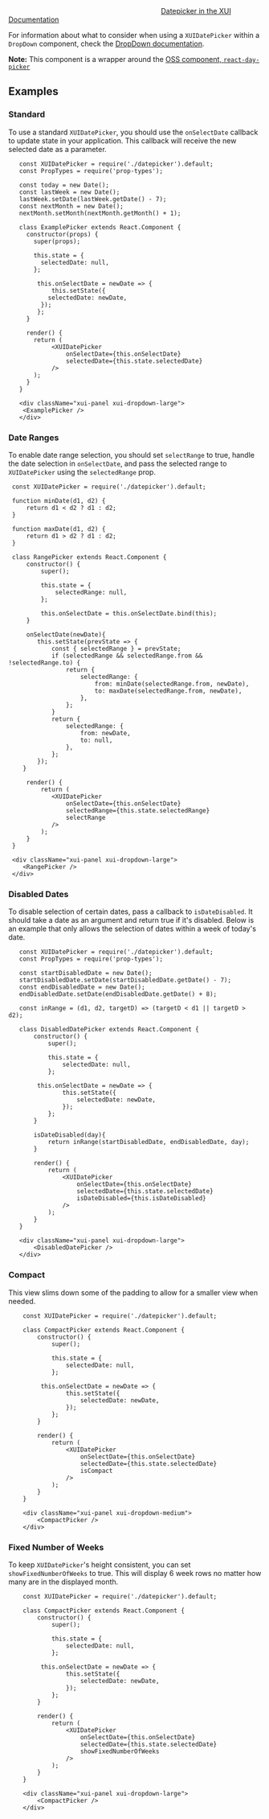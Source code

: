 <div class="xui-margin-vertical">
	<svg focusable="false" class="xui-icon xui-icon-inline xui-icon-large xui-icon-color-blue">
		<use xlink:href="#xui-icon-bookmark" role="presentation"/>
	</svg>
	<a href="../section-compounds-collectinginput-datepicker.html">Datepicker in the XUI Documentation</a>
</div>

For information about what to consider when using a `XUIDatePicker` within a `DropDown` component, check the [DropDown documentation](#dropdown).

**Note:** This component is a wrapper around the [OSS component, `react-day-picker`](http://react-day-picker.js.org/)

## Examples

### Standard

To use a standard `XUIDatePicker`, you should use the `onSelectDate` callback to update state in your application. This callback will receive the new selected date as a parameter.

```
   const XUIDatePicker = require('./datepicker').default;
   const PropTypes = require('prop-types');

   const today = new Date();
   const lastWeek = new Date();
   lastWeek.setDate(lastWeek.getDate() - 7);
   const nextMonth = new Date();
   nextMonth.setMonth(nextMonth.getMonth() + 1);

   class ExamplePicker extends React.Component {
     constructor(props) {
       super(props);

       this.state = {
         selectedDate: null,
       };

   		this.onSelectDate = newDate => {
   			this.setState({
           selectedDate: newDate,
         });
   		};
     }

     render() {
       return (
   			<XUIDatePicker
   				onSelectDate={this.onSelectDate}
   				selectedDate={this.state.selectedDate}
   			/>
       );
     }
   }

   <div className="xui-panel xui-dropdown-large">
   	<ExamplePicker />
   </div>
```

### Date Ranges

To enable date range selection, you should set `selectRange` to true, handle the date selection in `onSelectDate`, and pass the selected range to `XUIDatePicker` using the `selectedRange` prop.

```
 const XUIDatePicker = require('./datepicker').default;

 function minDate(d1, d2) {
	 return d1 < d2 ? d1 : d2;
 }

 function maxDate(d1, d2) {
	 return d1 > d2 ? d1 : d2;
 }

 class RangePicker extends React.Component {
	 constructor() {
		 super();

		 this.state = {
			 selectedRange: null,
		 };

		 this.onSelectDate = this.onSelectDate.bind(this);
	 }

	 onSelectDate(newDate){
		this.setState(prevState => {
			const { selectedRange } = prevState;
			if (selectedRange && selectedRange.from && !selectedRange.to) {
				return {
					selectedRange: {
						from: minDate(selectedRange.from, newDate),
						to: maxDate(selectedRange.from, newDate),
					},
				};
			}
			return {
				selectedRange: {
					from: newDate,
					to: null,
				},
			};
		});
	}

	 render() {
		 return (
			<XUIDatePicker
				onSelectDate={this.onSelectDate}
				selectedRange={this.state.selectedRange}
				selectRange
			/>
		 );
	 }
 }

 <div className="xui-panel xui-dropdown-large">
	<RangePicker />
 </div>
 ```

### Disabled Dates

To disable selection of certain dates, pass a callback to `isDateDisabled`. It should take a date as an argument and return true if it's disabled. Below is an example that only allows the selection of dates within a week of today's date.

 ```
	const XUIDatePicker = require('./datepicker').default;
	const PropTypes = require('prop-types');

	const startDisabledDate = new Date();
	startDisabledDate.setDate(startDisabledDate.getDate() - 7);
	const endDisabledDate = new Date();
	endDisabledDate.setDate(endDisabledDate.getDate() + 8);

	const inRange = (d1, d2, targetD) => (targetD < d1 || targetD > d2);

	class DisabledDatePicker extends React.Component {
		constructor() {
			super();

			this.state = {
				selectedDate: null,
			};

		 this.onSelectDate = newDate => {
				this.setState({
					selectedDate: newDate,
				});
			};
		}

		isDateDisabled(day){
			return inRange(startDisabledDate, endDisabledDate, day);
		}

		render() {
			return (
				<XUIDatePicker
					onSelectDate={this.onSelectDate}
					selectedDate={this.state.selectedDate}
					isDateDisabled={this.isDateDisabled}
				/>
			);
		}
	}

	<div className="xui-panel xui-dropdown-large">
		<DisabledDatePicker />
	</div>
```

### Compact

This view slims down some of the padding to allow for a smaller view when needed.

```
	const XUIDatePicker = require('./datepicker').default;

	class CompactPicker extends React.Component {
		constructor() {
			super();

			this.state = {
				selectedDate: null,
			};

		 this.onSelectDate = newDate => {
				this.setState({
					selectedDate: newDate,
				});
			};
		}

		render() {
			return (
				<XUIDatePicker
					onSelectDate={this.onSelectDate}
					selectedDate={this.state.selectedDate}
					isCompact
				/>
			);
		}
	}

	<div className="xui-panel xui-dropdown-medium">
		<CompactPicker />
	</div>
```
### Fixed Number of Weeks

To keep `XUIDatePicker`'s height consistent, you can set `showFixedNumberOfWeeks` to true. This will display 6 week rows no matter how many are in the displayed month.

```
	const XUIDatePicker = require('./datepicker').default;

	class CompactPicker extends React.Component {
		constructor() {
			super();

			this.state = {
				selectedDate: null,
			};

		 this.onSelectDate = newDate => {
				this.setState({
					selectedDate: newDate,
				});
			};
		}

		render() {
			return (
				<XUIDatePicker
					onSelectDate={this.onSelectDate}
					selectedDate={this.state.selectedDate}
					showFixedNumberOfWeeks
				/>
			);
		}
	}

	<div className="xui-panel xui-dropdown-large">
		<CompactPicker />
	</div>
```
